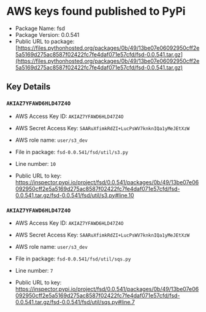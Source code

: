 # AWS keys found published to PyPi

* Package Name: fsd
* Package Version: 0.0.541
* Public URL to package: [https://files.pythonhosted.org/packages/0b/49/13be07e06092950cff2e5a5169d275ac8587f02422fc7fe4daf071e57cfd/fsd-0.0.541.tar.gz](https://files.pythonhosted.org/packages/0b/49/13be07e06092950cff2e5a5169d275ac8587f02422fc7fe4daf071e57cfd/fsd-0.0.541.tar.gz)

## Key Details

### `AKIAZ7YFAWD6HLD47Z4O`

* AWS Access Key ID: `AKIAZ7YFAWD6HLD47Z4O`
* AWS Secret Access Key: `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` 
* AWS role name: `user/s3_dev`
* File in package: `fsd-0.0.541/fsd/util/s3.py`
* Line number: `10`

* Public URL to key: https://inspector.pypi.io/project/fsd/0.0.541/packages/0b/49/13be07e06092950cff2e5a5169d275ac8587f02422fc7fe4daf071e57cfd/fsd-0.0.541.tar.gz/fsd-0.0.541/fsd/util/s3.py#line.10



### `AKIAZ7YFAWD6HLD47Z4O`

* AWS Access Key ID: `AKIAZ7YFAWD6HLD47Z4O`
* AWS Secret Access Key: `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` 
* AWS role name: `user/s3_dev`
* File in package: `fsd-0.0.541/fsd/util/sqs.py`
* Line number: `7`

* Public URL to key: https://inspector.pypi.io/project/fsd/0.0.541/packages/0b/49/13be07e06092950cff2e5a5169d275ac8587f02422fc7fe4daf071e57cfd/fsd-0.0.541.tar.gz/fsd-0.0.541/fsd/util/sqs.py#line.7



